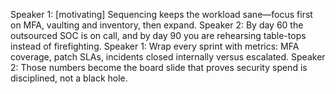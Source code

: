 Speaker 1: [motivating] Sequencing keeps the workload sane—focus first on MFA, vaulting and inventory, then expand.
Speaker 2: By day 60 the outsourced SOC is on call, and by day 90 you are rehearsing table-tops instead of firefighting.
Speaker 1: Wrap every sprint with metrics: MFA coverage, patch SLAs, incidents closed internally versus escalated.
Speaker 2: Those numbers become the board slide that proves security spend is disciplined, not a black hole.
